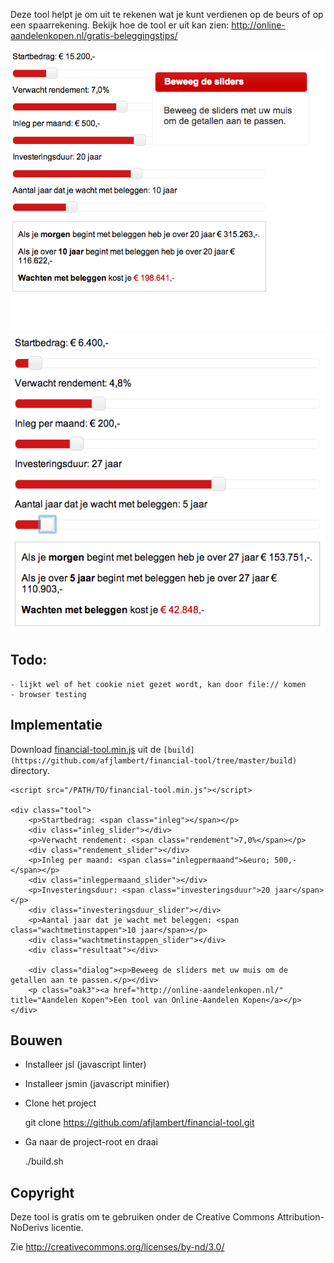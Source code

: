 
Deze tool helpt je om uit te rekenen wat je kunt verdienen op de beurs of op een spaarrekening.
Bekijk hoe de tool er uit kan zien: http://online-aandelenkopen.nl/gratis-beleggingstips/

![Voor nieuwe bezoekers ziet de tool er zo uit](screenshots/newvisitor.png "Nieuwe bezoekers")
![Voor terugkerende bezoekers ziet de tool er zo uit](screenshots/returningvisitor.png "Terugkerende bezoekers")

## Todo:

    - lijkt wel of het cookie niet gezet wordt, kan door file:// komen
    - browser testing


## Implementatie

Download [financial-tool.min.js](https://raw.github.com/afjlambert/financial-tool/master/build/financial-tool.min.js) uit de `[build](https://github.com/afjlambert/financial-tool/tree/master/build)` directory.

    <script src="/PATH/TO/financial-tool.min.js"></script>

    <div class="tool">
        <p>Startbedrag: <span class="inleg"></span></p>
        <div class="inleg_slider"></div>
        <p>Verwacht rendement: <span class="rendement">7,0%</span></p>
        <div class="rendement_slider"></div>
        <p>Inleg per maand: <span class="inlegpermaand">&euro; 500,-</span></p>
        <div class="inlegpermaand_slider"></div>
        <p>Investeringsduur: <span class="investeringsduur">20 jaar</span></p>
        <div class="investeringsduur_slider"></div>
        <p>Aantal jaar dat je wacht met beleggen: <span class="wachtmetinstappen">10 jaar</span></p>
        <div class="wachtmetinstappen_slider"></div>
        <div class="resultaat"></div>

        <div class="dialog"><p>Beweeg de sliders met uw muis om de getallen aan te passen.</p></div>
        <p class="oak3"><a href="http://online-aandelenkopen.nl/" title="Aandelen Kopen">Een tool van Online-Aandelen Kopen</a></p>
    </div>


## Bouwen

- Installeer jsl (javascript linter)
- Installeer jsmin (javascript minifier)
- Clone het project

    git clone https://github.com/afjlambert/financial-tool.git

- Ga naar de project-root en draai

    ./build.sh


## Copyright

Deze tool is gratis om te gebruiken onder de Creative Commons Attribution-NoDerivs licentie.

Zie http://creativecommons.org/licenses/by-nd/3.0/